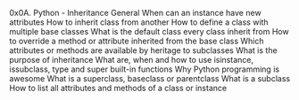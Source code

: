 0x0A. Python - Inheritance
General
When can an instance have new attributes How to inherit class from another How to define a class with multiple base classes What is the default class every class inherit from How to override a method or attribute inherited from the base class Which attributes or methods are available by heritage to subclasses What is the purpose of inheritance What are, when and how to use isinstance, issubclass, type and super built-in functions Why Python programming is awesome What is a superclass, baseclass or parentclass What is a subclass How to list all attributes and methods of a class or instance


